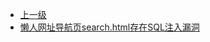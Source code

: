 * [上一级](docs/wy876_poc/)
* [懒人网址导航页search.html存在SQL注入漏洞](docs/wy876_poc/%E6%87%92%E4%BA%BA%E7%BD%91%E5%9D%80%E5%AF%BC%E8%88%AA%E9%A1%B5/%E6%87%92%E4%BA%BA%E7%BD%91%E5%9D%80%E5%AF%BC%E8%88%AA%E9%A1%B5search.html%E5%AD%98%E5%9C%A8SQL%E6%B3%A8%E5%85%A5%E6%BC%8F%E6%B4%9E.md)
